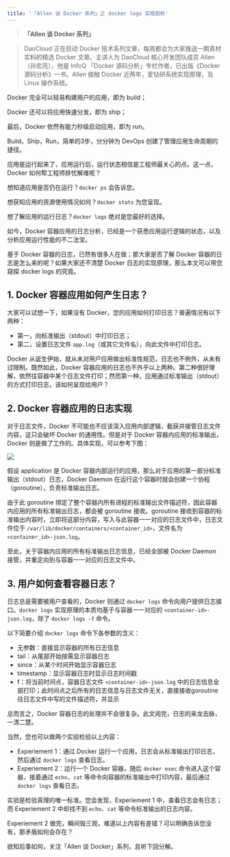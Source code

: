 ```yaml
---
title: '「Allen 谈 Docker 系列」之 docker logs 实现剖析'
---
```


<!-- reviewed by fiona -->

>**「Allen 谈 Docker 系列」**

>DaoCloud 正在启动 Docker 技术系列文章，每周都会为大家推送一期真材实料的精选 Docker 文章。主讲人为 DaoCloud 核心开发团队成员 Allen（孙宏亮），他是 InfoQ 「Docker 源码分析」专栏作者，已出版《Docker 源码分析》一书。Allen 接触 Docker 近两年，爱钻研系统实现原理，及 Linux 操作系统。

Docker 完全可以轻易构建用户的应用，即为 build；

Docker 还可以将应用快速分发，即为 ship；

最后，Docker 依然有能力秒级启动应用，即为 run。

Build，Ship，Run，简单的3步，分分钟为 DevOps 创建了管理应用生命周期的捷径。

应用是运行起来了，应用运行后，运行状态相信是工程师最关心的点。这一点，Docker 如何帮工程师排忧解难呢？

想知道应用是否仍在运行？`docker ps` 会告诉您。

想获知应用的资源使用情况如何？`docker stats` 为您呈现。

想了解应用的运行日志？`docker logs` 绝对是您最好的选择。

如今，Docker 容器应用的日志分析，已经是一个获悉应用运行逻辑的状态，以及分析应用运行性能的不二法宝。

基于 Docker 容器的日志，已然有很多人在做；那大家是否了解 Docker 容器的日志是怎么来的呢？如果大家还不清楚 Docker 日志的实现原理，那么本文可以带您窥探 docker logs 的究竟。

## 1. Docker 容器应用如何产生日志？

大家可以试想一下，如果没有 Docker，您的应用如何打印日志？普遍情况有以下两种：

- 第一，向标准输出（stdout）中打印日志；
- 第二，设置日志文件 `app.log`（或其它文件名），向此文件中打印日志。

Docker 从诞生伊始，就从未对用户应用做出标准性规范，日志也不例外，从未有过限制。既然如此，Docker 容器应用的日志也不外乎以上两种。第二种很好理解，依然往容器中某个日志文件打印；然而第一种，应用通过标准输出（stdout）的方式打印日志，该如何呈现给用户？

## 2. Docker 容器应用的日志实现

对于日志文件，Docker 不可能也不应该深入应用内部逻辑，截获并接管日志文件内容，这只会破坏 Docker 的通用性。但是对于 Docker 容器内应用的标准输出，Docker 则是做了工作的。具体实现，可以参考下图：

![](http://7xi8kv.com5.z0.glb.qiniucdn.com/docker%20logs.png)

假设 application 是 Docker 容器内部运行的应用，那么对于应用的第一部分标准输出（stdout）日志，Docker Daemon 在运行这个容器时就会创建一个协程（goroutine），负责标准输出日志。

由于此 goroutine 绑定了整个容器内所有进程的标准输出文件描述符，因此容器内应用的所有标准输出日志，都会被 goroutine 接收。goroutine 接收到容器的标准输出内容时，立即将这部分内容，写入与此容器一一对应的日志文件中，日志文件位于 `/var/lib/docker/containers/<container_id>`，文件名为 `<container_id>-json.log`。

至此，关于容器内应用的所有标准输出日志信息，已经全部被 Docker Daemon 接管，并重定向到与容器一一对应的日志文件中。

## 3. 用户如何查看容器日志？

日志总是需要被用户查看的，Docker 则通过 `docker logs` 命令向用户提供日志接口。`docker logs` 实现原理的本质均基于与容器一一对应的 `<container-id>-json.log`，除了 `docker logs -f` 命令。

以下简要介绍 `docker logs` 命令下各参数的含义：

- 无参数：直接显示容器的所有日志信息
- tail：从尾部开始按需显示容器日志
- since：从某个时间开始显示容器日志
- timestamp：显示容器日志时显示日志时间戳
- f：将当前时间点，容器日志文件 `<container-id>-json.log` 中的日志信息全部打印；此时间点之后所有的日志信息与日志文件无关，直接接收goroutine 往日志文件中写的文件描述符，并显示

总而言之，Docker 容器日志的处理并不会很复杂。此文阅完，日志的来龙去脉，一清二楚。

当然，您也可以做两个实验检验以上内容：

- Experiement 1：通过 Docker 运行一个应用，日志会从标准输出打印日志，然后通过 `docker logs` 查看日志。
- Experiement 2：运行一个 Docker 容器，随后 `docker exec` 命令进入这个容器，接着通过 `echo`、`cat` 等命令向容器的标准输出中打印内容，最后通过 `docker logs` 查看日志。

实验是检验真理的唯一标准。您会发现，Experiement 1 中，查看日志会有日志；而 Experiement 2 中却找不到 `echo`、`cat` 等命令标准输出的日志内容。

Experiement 2 做完，瞬间毁三观，难道以上内容有差错？可以明确告诉您没有，那矛盾如何会存在？

欲知后事如何，关注「Allen 谈 Docker」系列，且听下回分解。